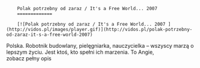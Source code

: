 
        Polak potrzebny od zaraz / It's a Free World... 2007 
        =============
        
        [![Polak potrzebny od zaraz / It's a Free World... 2007 ](http://vidos.pl/images/player.gif)](http://vidos.pl/polak-potrzebny-od-zaraz-it-s-a-free-world-2007)
        
        
 Polska. Robotnik budowlany, pielęgniarka, nauczycielka – wszyscy marzą o lepszym życiu. Jest ktoś, kto spełni ich marzenia. To Angie, zobacz pełny opis
    